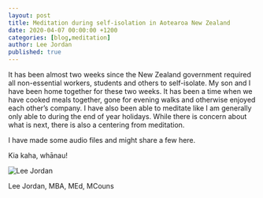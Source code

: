 ```yaml
---
layout: post
title: Meditation during self-isolation in Aotearoa New Zealand
date: 2020-04-07 00:00:00 +1200
categories: [blog,meditation]
author: Lee Jordan
published: true
---
```


<p>It has been almost two weeks since the New Zealand government required all non-essential workers, students and others to self-isolate. My son and I have been home together for these two weeks. It has been a time when we have cooked meals together, gone for evening walks and otherwise enjoyed each other&#8217;s company. I have also been able to meditate like I am generally only able to during the end of year holidays. While there is concern about what is next, there is also a centering from meditation.</p>

<p>I have made some audio files and might share a few here.</p><p>Kia kaha, whānau!</p>

<img src="https://cryptograph.co.nz/public/assets/images/lee-jordan.png" alt="Lee Jordan">

Lee Jordan, MBA, MEd, MCouns
